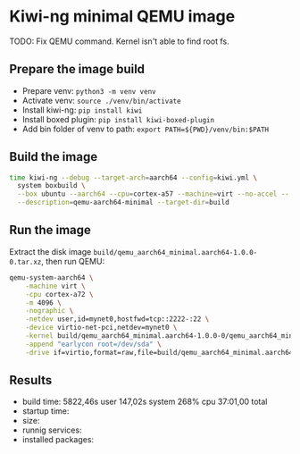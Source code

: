 # Kiwi-ng minimal QEMU image

TODO: Fix QEMU command. Kernel isn't able to find root fs.

## Prepare the image build

- Prepare venv: `python3 -m venv venv`
- Activate venv: `source ./venv/bin/activate`
- Install kiwi-ng: `pip install kiwi`
- Install boxed plugin: `pip install kiwi-boxed-plugin`
- Add bin folder of venv to path: `export PATH=${PWD}/venv/bin:$PATH`

## Build the image

```bash
time kiwi-ng --debug --target-arch=aarch64 --config=kiwi.yml \                     
  system boxbuild \
  --box ubuntu --aarch64 --cpu=cortex-a57 --machine=virt --no-accel -- \
  --description=qemu-aarch64-minimal --target-dir=build
```

## Run the image

Extract the disk image `build/qemu_aarch64_minimal.aarch64-1.0.0-0.tar.xz`, then run QEMU:

```bash
qemu-system-aarch64 \
	-machine virt \
	-cpu cortex-a72 \
	-m 4096 \
	-nographic \
	-netdev user,id=mynet0,hostfwd=tcp::2222-:22 \
	-device virtio-net-pci,netdev=mynet0 \
	-kernel build/qemu_aarch64_minimal.aarch64-1.0.0-0/qemu_aarch64_minimal.aarch64-1.0.0-5.15.0-25-generic.kernel \
  	-append "earlycon root=/dev/sda" \
  	-drive if=virtio,format=raw,file=build/qemu_aarch64_minimal.aarch64-1.0.0-0/qemu_aarch64_minimal.aarch64-1.0.0
```

## Results

- build time: 5822,46s user 147,02s system 268% cpu 37:01,00 total
- startup time:
- size:
- runnig services:
- installed packages:
